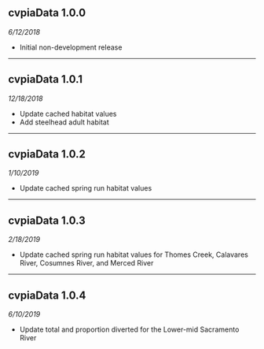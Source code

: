 ## cvpiaData 1.0.0
_6/12/2018_

* Initial non-development release 

----

## cvpiaData 1.0.1
_12/18/2018_

* Update cached habitat values
* Add steelhead adult habitat

----

## cvpiaData 1.0.2
_1/10/2019_

* Update cached spring run habitat values

----

## cvpiaData 1.0.3
_2/18/2019_

* Update cached spring run habitat values for Thomes Creek, Calavares River, Cosumnes River, and Merced River

----

## cvpiaData 1.0.4
_6/10/2019_

* Update total and proportion diverted for the Lower-mid Sacramento River
